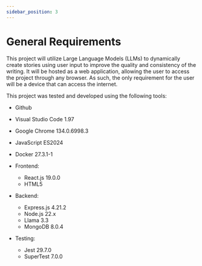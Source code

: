 ```yaml
---
sidebar_position: 3
---
```


# General Requirements

This project will utilize Large Language Models (LLMs) to dynamically create stories using user input to improve the quality and consistency of the writing. It will be hosted as a web application, allowing the user to access the project through any browser. As such, the only requirement for the user will be a device that can access the internet.

This project was tested and developed using the following tools:

- Github

- Visual Studio Code 1.97
    
- Google Chrome 134.0.6998.3
    
- JavaScript ES2024

- Docker 27.3.1-1

- Frontend: 
  - React.js 19.0.0
  - HTML5
      
- Backend: 
  - Express.js 4.21.2
  - Node.js 22.x
  - Llama 3.3
  - MongoDB 8.0.4

- Testing:
    - Jest 29.7.0
    - SuperTest 7.0.0

